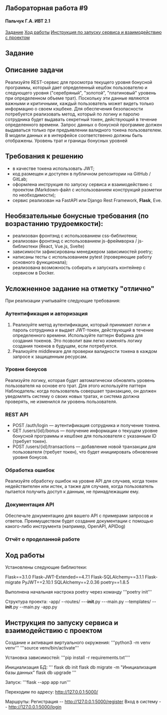 
## Лабораторная работа #9
#### Пальчук Г.А. ИВТ 2.1

[Задание](#title1)
[Ход работы](#title2)
[Инструкция по запуску сервиса и взаимодействию с проектом](#title3)

## <a id="title1">Задание</a>
## Описание задачи
Реализуйте REST-сервис для просмотра текущего уровня бонусной программы, который дает определенный кешбэк пользователю и следующего уровня ("серебряный", "золотой", "платиновый" уровень при определенном объеме трат). Поскольку эти данные являются важными и критичными, каждый пользователь может видеть только информацию о своем кэшбеке. Для обеспечения безопасности потребуется реализовать метод, который по логину и паролю сотрудника будет выдавать секретный токен, действующий в течение определенного времени. Запрос данных о бонусной программе должен выдаваться только при предъявлении валидного токена пользователем. В модели данных и в интерфейсе соответственно должны быть отображены. Уровень трат и границы бонусных уровней

## Требования к решению
- в качестве токена использовать JWT;
- код размещен и доступен в публичном репозитории на GitHub / GitLab;
- оформлена инструкция по запуску сервиса и взаимодействию с проектом (Markdown-файл с использованием конструкций разметки по необходимости);
- сервис реализован на FastAPI или Django Rest Framework, **Flask**, Eve.

## Необязательные бонусные требования (по возрастанию трудоемкости):
- реализован фронтэнд с использованием css-библиотеки;
- реализован фронтэнд с использованием js-фреймворка / js-библиотеки (React, Vue.js, Svelte)
- зависимости зафиксированы менеджером зависимостей poetry;
- написаны тесты с использованием pytest (проверяющие работу основного функционала);
- реализована возможность собирать и запускать контейнер с сервисом в Docker.

## Усложненное задание на отметку "отлично"
При реализации учитывайте следующие требования:

### Аутентификация и авторизация
1. Реализуйте метод аутентификации, который принимает логин и пароль сотрудника и выдает JWT-токен, действующий в течение определенного времени. Используйте паттерн Фабрика для создания токенов. Это позволит вам легко изменять логику создания токенов в будущем, если потребуется.
2. Реализуйте middleware для проверки валидности токена в каждом запросе к защищенным ресурсам.

### Уровни бонусов
Реализуйте логику, которая будет автоматически обновлять уровень пользователя на основе его трат. Для этого используйте паттерн Наблюдатель: когда пользователь совершает транзакцию, он должен уведомлять систему о своих новых тратах, и система должна проверять, не изменился ли уровень пользователя.

### REST API
- POST /auth/login — аутентификация сотрудника и получение токена.
- GET /users/{id}/bonus — получение информации о текущем уровне бонусной программы и кешбэке для пользователя с указанным ID (требует токен).
- POST /users/{id}/transactions — добавление новой транзакции для пользователя (требует токен), что будет инициировать обновление уровня бонусов.

### Обработка ошибок
Реализуйте обработку ошибок на уровне API для случаев, когда токен недействителен или истек, а также для случаев, когда пользователь пытается получить доступ к данным, не принадлежащим ему.

### Документация API
Обеспечьте документацию для вашего API с примерами запросов и ответов. Преимуществом будет создание документации с помощью какого-либо инструмента (например, OpenAPI, APIDog)


### Отчёт о проделанной работе

## <a id="title2">Ход работы</a>
Установлены следующие библиотеки:

Flask==3.1.0
Flask-JWT-Extended==4.7.1
Flask-SQLAlchemy==3.1.1
Flask-migrate
PyJWT==2.10.1
SQLAlchemy==2.0.36
poetry==1.8.5

Выполнена начальная настрока poetry через команду '''poetry init'''


Структура проекта:
-app/
--routes/
---__init__.py
---main.py
--templates/
--__init__.py
--main.py
-app.py


## <a id="title3">Инструкция по запуску сервиса и взаимодействию с проектом</a>
Создание и активация виртуального окружения:
'''python3 -m venv venv'''
'''source venv/bin/activate'''

Установка зависимостей:
'''pip install -r requirements.txt''''

Инициализация БД:
'''
flask db init
flask db migrate -m "Инициализация базы данных"
flask db upgrade
'''

Запуск:
'''flask --app app run'''

Переходим по адресу: http://127.0.0.1:5000/

Маршруты:
Регистрация -- http://127.0.0.1:5000/register
Вход в систему -- http://127.0.0.1:5000/login 

